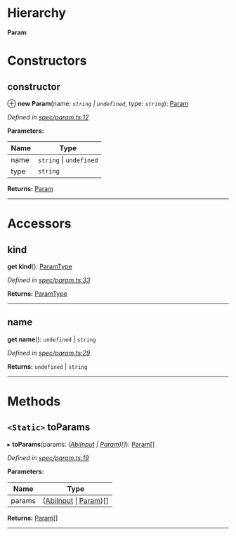 

# Hierarchy

**Param**

# Constructors

<a id="constructor"></a>

##  constructor

⊕ **new Param**(name: *`string` \| `undefined`*, type: *`string`*): [Param](_spec_param_.param.md)

*Defined in [spec/param.ts:12](https://github.com/paritytech/js-libs/blob/e1a17c9/packages/abi/src/spec/param.ts#L12)*

**Parameters:**

| Name | Type |
| ------ | ------ |
| name | `string` \| `undefined` |
| type | `string` |

**Returns:** [Param](_spec_param_.param.md)

___

# Accessors

<a id="kind"></a>

##  kind

**get kind**(): [ParamType](_spec_paramtype_paramtype_.paramtype.md)

*Defined in [spec/param.ts:33](https://github.com/paritytech/js-libs/blob/e1a17c9/packages/abi/src/spec/param.ts#L33)*

**Returns:** [ParamType](_spec_paramtype_paramtype_.paramtype.md)

___
<a id="name"></a>

##  name

**get name**(): `undefined` \| `string`

*Defined in [spec/param.ts:29](https://github.com/paritytech/js-libs/blob/e1a17c9/packages/abi/src/spec/param.ts#L29)*

**Returns:** `undefined` \| `string`

___

# Methods

<a id="toparams"></a>

## `<Static>` toParams

▸ **toParams**(params: *([AbiInput](../interfaces/_types_.abiinput.md) \| [Param](_spec_param_.param.md))[]*): [Param](_spec_param_.param.md)[]

*Defined in [spec/param.ts:19](https://github.com/paritytech/js-libs/blob/e1a17c9/packages/abi/src/spec/param.ts#L19)*

**Parameters:**

| Name | Type |
| ------ | ------ |
| params | ([AbiInput](../interfaces/_types_.abiinput.md) \| [Param](_spec_param_.param.md))[] |

**Returns:** [Param](_spec_param_.param.md)[]

___


